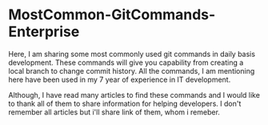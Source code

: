 # MostCommon-GitCommands-Enterprise
Here, I am sharing some most commonly used git commands in daily basis development. These commands will give you capability from creating a local branch to change commit history. All the commands, I am mentioning here have been used in my 7 year of experience in IT development. 

Although, I have read many articles to find these commands and I would like to thank all of them to share information for helping developers.
I don't remember all articles but i'll share link of them, whom i remeber.
